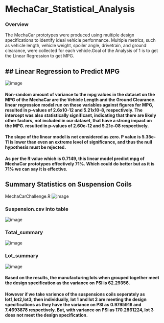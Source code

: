
# MechaCar_Statistical_Analysis
### Overview

The MechaCar prototypes were produced using multiple design specifications to identify ideal vehicle performance. Multiple metrics, such as vehicle length, vehicle weight, spoiler angle, drivetrain, and ground clearance, were collected for each vehicle.Goal of the Analysis of 1 is to get the Linear Regression to get MPG.

## ## Linear Regression to Predict MPG


![image](https://user-images.githubusercontent.com/100485119/173167150-7ab001b8-5aee-4c3c-b7d4-f575d4787275.png)

#### Non-random amount of variance to the mpg values in the dataset on the MPG of the MechaCar are the Vehicle Length and the Ground Clearance.  linear regression model run on these variables against figures for MPG, resulted in p-values of 2.6x10-12 and 5.21x10-8, respectively. The intercept was also statistically significant, indicating that there are likely other factors, not included in our dataset, that have a strong impact on the MPG. resulted in p-values of 2.60e-12 and 5.21e-08 respectively.

#### The slope of the linear model is not considered as zero. P value is 5.35e-11 is lower than even an extreme level of significance, and thus the null hypothesis must be rejected. 

#### As per the R value which is 0.7149, this linear model predict mpg of MechaCar prototypes effectively 71%. Which could do better but as it is 71% we can say it is effective.

## Summary Statistics on Suspension Coils
MechaCarChallenge.R
![image](https://user-images.githubusercontent.com/100485119/173209266-50539a9c-4e75-497d-bd9d-56d2b6f67215.png)

### Suspension.csv into table
![image](https://user-images.githubusercontent.com/100485119/173209208-5a4ce0e3-fce1-4bd3-bc27-e1e0be953f47.png)
### Total_summary

![image](https://user-images.githubusercontent.com/100485119/173209098-0aa9e511-a3a4-4bc5-9586-926d6c07af93.png)
### Lot_summary

![image](https://user-images.githubusercontent.com/100485119/173209096-66a7c6be-ca65-47bc-9fe7-1ed3537e28e1.png)

#### Based on the results, the manufacturing lots when grouped together meet the design specification as the variance on PSI is 62.29356.
#### However if we take varience of the suspensions coils seperately as lot1,lot2,lot3, then individually, lot 1 and lot 2 are meeting the design specifications as they have the variance on PSI as 0.9795918 and 7.4693878 respectively. But, with variance on PSI as 170.2861224, lot 3 does not meet the design specification.

